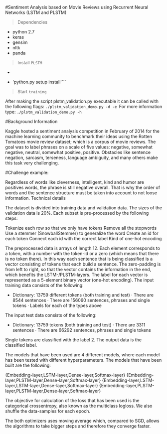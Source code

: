 #Sentiment Analysis based on Movie Reviews using Recurrent Neural Networks (LSTM and PLSTM)
> Dependencies

- python 2.7 
- keras 
- gensim 
- nltk 
- panda 

> Install ``PLSTM``
- ```'python.py setup bulid'
-   'python.py setup install'```   

> Start ``training``

After making the script plstm_validation.py executable it can be called with the following flags: ``./plstm_validation_demo.py -d -e ``For more information type: ``./plstm_validation_demo.py -h``

#Background Information

Kaggle hosted a sentiment analysis competition in February of 2014 for the machine learning community to benchmark their ideas using the Rotten Tomatoes movie review dataset; which is a corpus of movie reviews. The goal was to label phrases on a scale of five values: negative, somewhat negative, neutral, somewhat positive, positive. Obstacles like sentence negation, sarcasm, terseness, language ambiguity, and many others make this task very challenging.

#Challenge example:

Regardless of words like cleverness, intelligent, kind and humor are positives words, the phrase is still negative overall. That is why the order of words and the sentence structure must be taken into account to not loose information.
Technical details

The dataset is divided into training data and validation data. The sizes of the validation data is 20%. Each subset is pre-processed by the following steps:

Tokenize each row so that we only have tokens Remove all the stopwords Use a stemmer (SnowballStemmer) to generalize the word Create an id for each token Connect each id with the correct label Kind of one-hot encoding

The preprocessed data is arrays of length 12. Each element corresponds to a token, with a number with the token-id or a zero (which means that there is no token there). In this way each sentence that is being classified is a vector consisting of tokens that each build a sentence. The zero-padding is from left to right, so that the vector contains the information in the end, which benefits the LSTM-/PLSTM-layers. The label for each vector is represented as a 5-element binary vector (one-hot encoding). The input training data consists of the following:

- Dictionary: 13759 different tokens (both training and test) · There are 8544 sentences · There are 156060 sentences, phrases and single tokens · Labels for each of the types above

The input test data consists of the following:

- Dictionary: 13759 tokens (both training and test) · There are 3311 sentences · There are 66292 sentences, phrases and single tokens

Single tokens are classified with the label 2. The output data is the classified label.

The models that have been used are 4 different models, where each model has been tested with different hyperparameters. The models that have been built are the following:

{Embedding-layer,LSTM-layer,Dense-layer,Softmax-layer} {Embedding-layer,PLSTM-layer,Dense-layer,Softmax-layer} {Embedding-layer,LSTM-layer,LSTM-layer,Dense-layer,Softmax-layer} {Embedding-layer,PLSTM-layer,PLSTM-layer,Dense-layer,Softmax-layer}

The objective for calculation of the loss that has been used is the categorical crossentropy, also known as the multiclass logloss. We also shuffle the data-samples for each epoch.

The both optimizers uses moving average which, compared to SGD, allows the algorithms to take bigger steps and therefore they converge faster.
